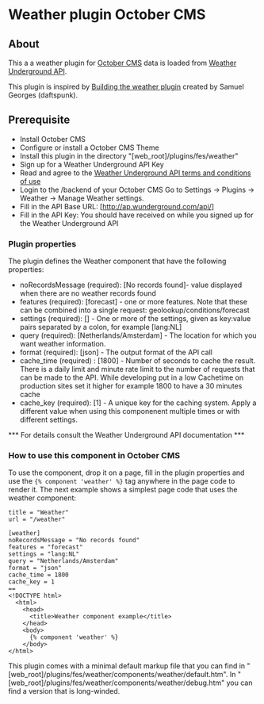# Weather plugin October CMS

## About

This a a weather plugin for [October CMS](https://octobercms.com/) data is loaded from [Weather Underground API](https://www.wunderground.com/weather/api/).

This plugin is inspired by [Building the weather plugin](http://octobercms.com/blog/post/building-the-weather-plugin) created by Samuel Georges (daftspunk).

## Prerequisite

* Install October CMS
* Configure or install a October CMS Theme
* Install this plugin in the directory "[web_root]/plugins/fes/weather"
* Sign up for a Weather Underground API Key
* Read and agree to the [Weather Underground API terms and conditions of use](http://www.wunderground.com/weather/api/d/terms.html)
* Login to the /backend of your October CMS Go to Settings -> Plugins -> Weather -> Manage Weather settings.
* Fill in the API Base URL: [http://ap.wunderground.com/api/]
* Fill in the API Key: You should have received on while you signed up for the Weather Underground API

### Plugin properties

The plugin defines the Weather component that have the following properties:

* noRecordsMessage (required): [No records found]- value displayed when there are no weather records found
* features (required): [forecast] - one or more features. Note that these can be combined into a single request: geolookup/conditions/forecast
* settings (required): [] - One or more of the settings, given as key:value pairs separated by a colon, for example [lang:NL]
* query (required): [Netherlands/Amsterdam] - The location for which you want weather information.
* format (required): [json] - The output format of the API call
* cache_time (required) : [1800] - Number of seconds to cache the result. There is a daily limit and minute rate limit to the number of requests that can be made to the API. While developing put in a low Cachetime on production sites set it higher for example 1800 to have a 30 minutes cache
* cache_key (required): [1] - A unique key for the caching system. Apply a different value when using this componenent multiple times or with different settings.

*** For details consult the Weather Underground API documentation ***

### How to use this component in October CMS

To use the component, drop it on a page, fill in the plugin properties and use the `{% component 'weather' %}` tag anywhere in the page code to render it. The next example shows a simplest page code that uses the weather component:

```
title = "Weather"
url = "/weather"

[weather]
noRecordsMessage = "No records found"
features = "forecast"
settings = "lang:NL"
query = "Netherlands/Amsterdam"
format = "json"
cache_time = 1800
cache_key = 1
==
<!DOCTYPE html>
  <html>
    <head>
      <title>Weather component example</title>
    </head>
    <body>
      {% component 'weather' %}
    </body>
</html>
```

This plugin comes with a minimal default markup file that you can find in "[web_root]/plugins/fes/weather/components/weather/default.htm". In "[web_root]/plugins/fes/weather/components/weather/debug.htm" you can find a version that is long-winded.
